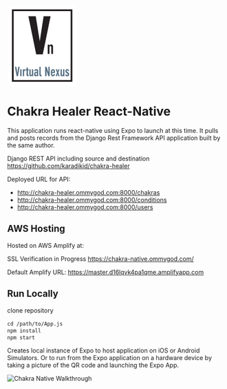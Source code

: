 ![Virtual Nexus, LLC](./VN_Logo.png "Virtual Nexus, LLC")

# Chakra Healer React-Native
This application runs react-native using Expo to launch at this time.
It pulls and posts records from the Django Rest Framework API application built by the same author.

Django REST API including source and destination
https://github.com/karadikid/chakra-healer

Deployed URL for API:
+ http://chakra-healer.ommygod.com:8000/chakras
+ http://chakra-healer.ommygod.com:8000/conditions
+ http://chakra-healer.ommygod.com:8000/users

## AWS Hosting
Hosted on AWS Amplify at:

SSL Verification in Progress
https://chakra-native.ommygod.com/

Default Amplify URL:
https://master.d16lqvk4pa1qme.amplifyapp.com

## Run Locally

clone repository
```
cd /path/to/App.js
npm install
npm start
```

Creates local instance of Expo to host application on iOS or Android Simulators.  Or
to run from the Expo application on a hardware device by taking a picture of the QR code and launching the Expo App.

![Chakra Native Walkthrough](./chakra_react-walkthrough.gif "Chakra Native Walkthrough GIF")


